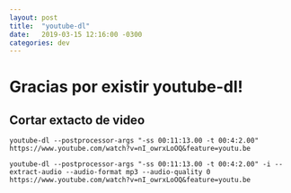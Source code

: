 ```yaml
---
layout: post
title:  "youtube-dl"
date:   2019-03-15 12:16:00 -0300
categories: dev
---
```

# Gracias por existir youtube-dl!
## Cortar extacto de video
````
youtube-dl --postprocessor-args "-ss 00:11:13.00 -t 00:4:2.00" https://www.youtube.com/watch?v=nI_owrxLoOQ&feature=youtu.be
````
````
youtube-dl --postprocessor-args "-ss 00:11:13.00 -t 00:4:2.00" -i --extract-audio --audio-format mp3 --audio-quality 0 https://www.youtube.com/watch?v=nI_owrxLoOQ&feature=youtu.be
````
